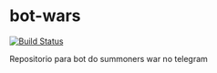 # bot-wars

[![Build Status](https://travis-ci.org/kanazux/bot-wars.svg?branch=master)](https://travis-ci.org/kanazux/bot-wars)

Repositorio para bot do summoners war no telegram

